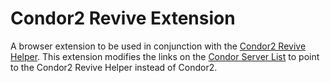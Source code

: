 # Condor2 Revive Extension

A browser extension to be used in conjunction with the [Condor2 Revive Helper](https://github.com/TheGreatCabbage/condor2-revive-helper). This extension modifies the links on the [Condor Server List](http://www.condorsoaring.com/serverlist/?wdt_search=cndr2) to point to the Condor2 Revive Helper instead of Condor2.
